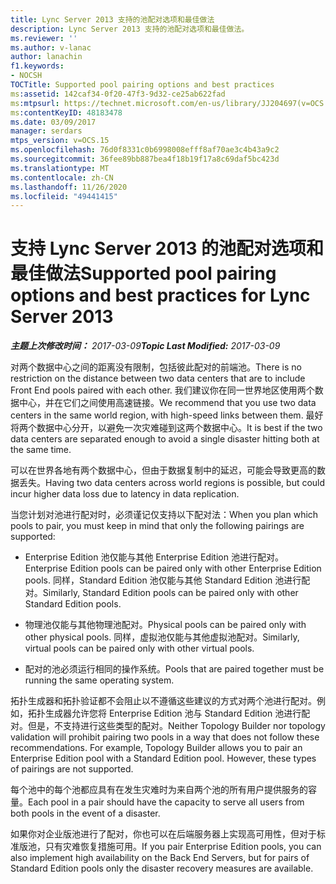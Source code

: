 ```yaml
---
title: Lync Server 2013 支持的池配对选项和最佳做法
description: Lync Server 2013 支持的池配对选项和最佳做法。
ms.reviewer: ''
ms.author: v-lanac
author: lanachin
f1.keywords:
- NOCSH
TOCTitle: Supported pool pairing options and best practices
ms:assetid: 142caf34-0f20-47f3-9d32-ce25ab622fad
ms:mtpsurl: https://technet.microsoft.com/en-us/library/JJ204697(v=OCS.15)
ms:contentKeyID: 48183478
ms.date: 03/09/2017
manager: serdars
mtps_version: v=OCS.15
ms.openlocfilehash: 76d0f8331c0b6998008efff8af70ae3c4b43a9c2
ms.sourcegitcommit: 36fee89bb887bea4f18b19f17a8c69daf5bc423d
ms.translationtype: MT
ms.contentlocale: zh-CN
ms.lasthandoff: 11/26/2020
ms.locfileid: "49441415"
---
```

# <a name="supported-pool-pairing-options-and-best-practices-for-lync-server-2013"></a><span data-ttu-id="0a71a-103">支持 Lync Server 2013 的池配对选项和最佳做法</span><span class="sxs-lookup"><span data-stu-id="0a71a-103">Supported pool pairing options and best practices for Lync Server 2013</span></span>

<div data-xmlns="http://www.w3.org/1999/xhtml">

<div class="topic" data-xmlns="http://www.w3.org/1999/xhtml" data-msxsl="urn:schemas-microsoft-com:xslt" data-cs="https://msdn.microsoft.com/">

<div data-asp="https://msdn2.microsoft.com/asp">



</div>

<div id="mainSection">

<div id="mainBody"><span data-ttu-id="0a71a-104">

<span> </span></span><span class="sxs-lookup"><span data-stu-id="0a71a-104">

<span> </span></span></span>

<span data-ttu-id="0a71a-105">_**主题上次修改时间：** 2017-03-09_</span><span class="sxs-lookup"><span data-stu-id="0a71a-105">_**Topic Last Modified:** 2017-03-09_</span></span>

<span data-ttu-id="0a71a-106">对两个数据中心之间的距离没有限制，包括彼此配对的前端池。</span><span class="sxs-lookup"><span data-stu-id="0a71a-106">There is no restriction on the distance between two data centers that are to include Front End pools paired with each other.</span></span> <span data-ttu-id="0a71a-107">我们建议你在同一世界地区使用两个数据中心，并在它们之间使用高速链接。</span><span class="sxs-lookup"><span data-stu-id="0a71a-107">We recommend that you use two data centers in the same world region, with high-speed links between them.</span></span> <span data-ttu-id="0a71a-108">最好将两个数据中心分开，以避免一次灾难碰到这两个数据中心。</span><span class="sxs-lookup"><span data-stu-id="0a71a-108">It is best if the two data centers are separated enough to avoid a single disaster hitting both at the same time.</span></span>

<span data-ttu-id="0a71a-109">可以在世界各地有两个数据中心，但由于数据复制中的延迟，可能会导致更高的数据丢失。</span><span class="sxs-lookup"><span data-stu-id="0a71a-109">Having two data centers across world regions is possible, but could incur higher data loss due to latency in data replication.</span></span>

<span data-ttu-id="0a71a-110">当您计划对池进行配对时，必须谨记仅支持以下配对法：</span><span class="sxs-lookup"><span data-stu-id="0a71a-110">When you plan which pools to pair, you must keep in mind that only the following pairings are supported:</span></span>

  - <span data-ttu-id="0a71a-111">Enterprise Edition 池仅能与其他 Enterprise Edition 池进行配对。</span><span class="sxs-lookup"><span data-stu-id="0a71a-111">Enterprise Edition pools can be paired only with other Enterprise Edition pools.</span></span> <span data-ttu-id="0a71a-112">同样，Standard Edition 池仅能与其他 Standard Edition 池进行配对。</span><span class="sxs-lookup"><span data-stu-id="0a71a-112">Similarly, Standard Edition pools can be paired only with other Standard Edition pools.</span></span>

  - <span data-ttu-id="0a71a-113">物理池仅能与其他物理池配对。</span><span class="sxs-lookup"><span data-stu-id="0a71a-113">Physical pools can be paired only with other physical pools.</span></span> <span data-ttu-id="0a71a-114">同样，虚拟池仅能与其他虚拟池配对。</span><span class="sxs-lookup"><span data-stu-id="0a71a-114">Similarly, virtual pools can be paired only with other virtual pools.</span></span>

  - <span data-ttu-id="0a71a-115">配对的池必须运行相同的操作系统。</span><span class="sxs-lookup"><span data-stu-id="0a71a-115">Pools that are paired together must be running the same operating system.</span></span>

<span data-ttu-id="0a71a-p104">拓扑生成器和拓扑验证都不会阻止以不遵循这些建议的方式对两个池进行配对。例如，拓扑生成器允许您将 Enterprise Edition 池与 Standard Edition 池进行配对。但是，不支持进行这些类型的配对。</span><span class="sxs-lookup"><span data-stu-id="0a71a-p104">Neither Topology Builder nor topology validation will prohibit pairing two pools in a way that does not follow these recommendations. For example, Topology Builder allows you to pair an Enterprise Edition pool with a Standard Edition pool. However, these types of pairings are not supported.</span></span>

<span data-ttu-id="0a71a-119">每个池中的每个池都应具有在发生灾难时为来自两个池的所有用户提供服务的容量。</span><span class="sxs-lookup"><span data-stu-id="0a71a-119">Each pool in a pair should have the capacity to serve all users from both pools in the event of a disaster.</span></span>

<span data-ttu-id="0a71a-120">如果你对企业版池进行了配对，你也可以在后端服务器上实现高可用性，但对于标准版池，只有灾难恢复措施可用。</span><span class="sxs-lookup"><span data-stu-id="0a71a-120">If you pair Enterprise Edition pools, you can also implement high availability on the Back End Servers, but for pairs of Standard Edition pools only the disaster recovery measures are available.</span></span>

<span data-ttu-id="0a71a-121"></div>

<span> </span>

</div>

</div>

</span><span class="sxs-lookup"><span data-stu-id="0a71a-121"></div>

<span> </span>

</div>

</div>

</span></span></div>

